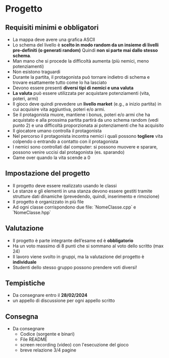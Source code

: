 # Progetto

## Requisiti minimi e obbligatori
- La mappa deve avere una grafica ASCII
- Lo schema del livello è **scelto in modo random da un insieme di livelli pre-definiti (o generati random)**
    Quindi **non si parte mai dallo stesso schema**.
- Man mano che si procede la difficoltà aumenta (più nemici, meno potenziamenti)
- Non esistono traguardi
- Durante la partita, il protagonista può tornare indietro di schema e trovare esattamente tutto come lo ha lasciato
- Devono essere presenti **diversi tipi di nemici e una valuta**
- **La valuta** può essere utilizzata per acquistare potenziamenti (vita, poteri, armi)
- Il gioco deve quindi prevedere un **livello market** (e.g., a inizio partita) in cui acquisire vita aggiuntiva, poteri e/o armi.
- Se il protagonista muore, mantiene i bonus, poteri e/o armi che ha acquistato e
alla prossima partita partirà da uno schema random (vedi punto 2) e una difficoltà
proporzionata ai potenziamenti che ha acquisito
- Il giocatore umano controlla il protagonista
- Nel percorso il protagonista incontra nemici i quali possono **togliere** vita
colpendo o entrando a contatto con il protagonista
- I nemici sono controllati dal computer: si possono muovere e sparare, possono
venire uccisi dal protagonista (es. sparando)
- Game over quando la vita scende a 0

## Impostazione del progetto
- Il progetto deve essere realizzato usando le classi
- Le stanze e gli elementi in una stanza devono essere gestiti tramite strutture dati dinamiche (prevedendo, quindi, inserimento e rimozione)
- Il progetto è organizzato in più file
- Ad ogni classe corrispondono due file: ՝NomeClasse.cpp՝ e ՝NomeClasse.hpp՝

## Valutazione
- Il progetto è parte integrante dell’esame ed è **obbligatorio**
- Ha un voto massimo di 8 punti che si sommano al voto dello scritto (max 24)
- Il lavoro viene svolto in gruppi, ma la valutazione del progetto è **individuale**
- Studenti dello stesso gruppo possono prendere voti diversi!

## Tempistiche
- Da consegnare entro il **28/02/2024**
- un appello di discussione per ogni appello scritto

## Consegna
- Da consegnare
    - Codice (sorgente e binari)
    - File README
    - screen recording (video) con l'esecuzione del gioco
    - breve relazione 3/4 pagine